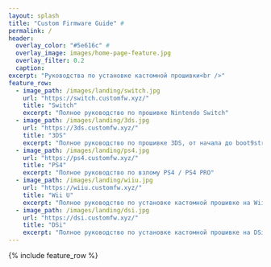 ```yaml
---
layout: splash
title: "Custom Firmware Guide" #
permalink: /
header:
  overlay_color: "#5e616c" #
  overlay_image: images/home-page-feature.jpg
  overlay_filter: 0.2
  caption:
excerpt: "Руководства по установке кастомной прошивки<br />"
feature_row:
  - image_path: /images/landing/switch.jpg
    url: "https://switch.customfw.xyz/"
    title: "Switch"
    excerpt: "Полное руководство по прошивке Nintendo Switch"
  - image_path: /images/landing/3ds.jpg
    url: "https://3ds.customfw.xyz/"
    title: "3DS"
    excerpt: "Полное руководство по прошивке 3DS, от начала до boot9strap."
  - image_path: /images/landing/ps4.jpg
    url: "https://ps4.customfw.xyz/"
    title: "PS4"
    excerpt: "Полное руководство по взлому PS4 / PS4 PRO"
  - image_path: /images/landing/wiiu.jpg
    url: "https://wiiu.customfw.xyz/"
    title: "Wii U"
    excerpt: "Полное руководство по установке кастомной прошивке на Wii U, от начала до Coldboot Haxchi"
  - image_path: /images/landing/dsi.jpg
    url: "https://dsi.customfw.xyz/"
    title: "DSi"
    excerpt: "Полное руководство по установке кастомной прошивке на DSi"
---
```


{% include feature_row %}